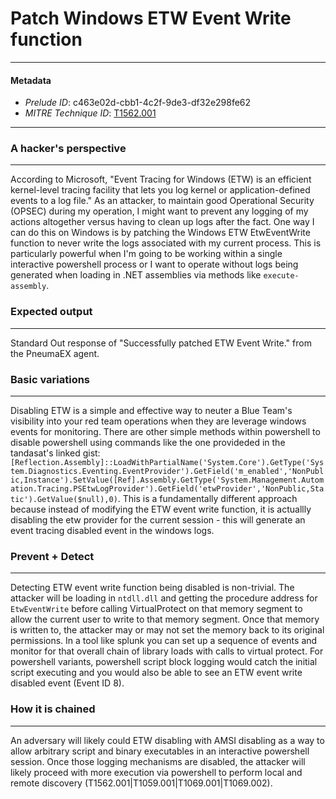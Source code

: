 
# Patch Windows ETW Event Write function

---

#### Metadata

- *Prelude ID*: c463e02d-cbb1-4c2f-9de3-df32e298fe62
- *MITRE Technique ID*: [T1562.001](https://attack.mitre.org/techniques/T1562/001/)

---

### A hacker's perspective

---

According to Microsoft, "Event Tracing for Windows (ETW) is an efficient kernel-level tracing facility that lets you log kernel or application-defined events to a log file." As an attacker, to maintain good Operational Security (OPSEC) during my operation, I might want to prevent any logging of my actions altogether versus having to clean up logs after the fact. One way I can do this on Windows is by patching the Windows ETW EtwEventWrite function to never write the logs associated with my current process. This is particularly powerful when I'm going to be working within a single interactive powershell process or I want to operate without logs being generated when loading in .NET assemblies via methods like `execute-assembly`. 

### Expected output

---

Standard Out response of "Successfully patched ETW Event Write." from the PneumaEX agent. 

### Basic variations

---

Disabling ETW is a simple and effective way to neuter a Blue Team's visibility into your red team operations when they are leverage windows events for monitoring. There are other simple methods within powershell to disable powershell using commands like the one provideded in the tandasat's linked gist: `[Reflection.Assembly]::LoadWithPartialName('System.Core').GetType('System.Diagnostics.Eventing.EventProvider').GetField('m_enabled','NonPublic,Instance').SetValue([Ref].Assembly.GetType('System.Management.Automation.Tracing.PSEtwLogProvider').GetField('etwProvider','NonPublic,Static').GetValue($null),0)`. This is a fundamentally different approach because instead of modifying the ETW event write function, it is actuallly disabling the etw provider for the current session - this will generate an event tracing disabled event in the windows logs. 

### Prevent + Detect

---

Detecting ETW event write function being disabled is non-trivial. The attacker will be loading in `ntdll.dll` and getting the procedure address for `EtwEventWrite` before calling VirtualProtect on that memory segment to allow the current user to write to that memory segment. Once that memory is written to, the attacker may or may not set the memory back to its original permissions. In a tool like splunk you can set up a sequence of events and monitor for that overall chain of library loads with calls to virtual protect. For powershell variants, powershell script block logging would catch the initial script executing and you would also be able to see an ETW event write disabled event (Event ID 8). 

### How it is chained

---

An adversary will likely could ETW disabling with AMSI disabling as a way to allow arbitrary script and binary executables in an interactive powershell session. Once those logging mechanisms are disabled, the attacker will likely proceed with more execution via powershell to perform local and remote discovery (T1562.001|T1059.001|T1069.001|T1069.002). 
